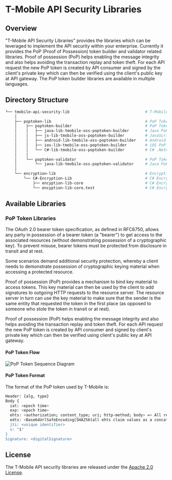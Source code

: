 # T-Mobile API Security Libraries

## Overview

"T-Mobile API Security Libraries" provides the libraries which can be leveraged to implement the API security within your enterprise. Currently it provides the PoP (Proof of Possession) token builder and validator related libraries. Proof of possession (PoP) helps enabling the message integrity and also helps avoiding the transaction replay and token theft. For each API request the new PoP token is created by API consumer and signed by the client's private key which can then be verified using the client's public key at API gateway. The PoP token builder libraries are available in multiple languages.

## Directory Structure

```bash
└── tmobile-api-security-lib                                 # T-Mobile API Security Lib Parent Directory
    │
    ├── poptoken-lib                                         # PoP Token Lib Parent Directory
    │    ├── poptoken-builder                                # PoP Token Builder Lib Parent Directory
    │    │   ├── java-lib-tmobile-oss-poptoken-builder       # Java PoP Token Builder Lib
    │    │   ├── js-lib-tmobile-oss-poptoken-builder         # JavaScript PoP Token Builder Lib
    │    │   ├── android-lib-tmobile-oss-poptoken-builder    # Android PoP Token Builder Lib
    │    │   ├── ios-lib-tmobile-oss-poptoken-builder        # iOS PoP Token Builder Lib
    │    │   └── C#-lib-tmobile-oss-poptoken-builder         # C# .NetCore PoP Token Builder Lib
    │    │
    │    └── poptoken-validator                              # PoP Token Validator Lib Parent Directory
    │        └── java-lib-tmobile-oss-poptoken-validator     # Java PoP Token Validator Lib
    │
    └── encryption-lib                                       # Encryption (JWE) Lib Parent Directory
        └── C#-Encryption-Lib                                # C# Encryption Lib
            ├── encyption-lib-core                           # C# Encryption Lib .NET Core 3.1 Standard Library 2.0
            └── encyption-lib-core.test                      # C# Encryption Lib .NET Core 3.1 MS Test
```

## Available Libraries 

### PoP Token Libraries

The OAuth 2.0 bearer token specification, as defined in RFC6750, allows any party in possession of a bearer token (a "bearer") to get access to the associated resources (without demonstrating possession of a cryptographic key). To prevent misuse, bearer tokens must be protected from disclosure in transit and at rest.

Some scenarios demand additional security protection, whereby a client needs to demonstrate possession of cryptographic keying material when accessing a protected resource.

Proof of possession (PoP) provides a mechanism to bind key material to access tokens. This key material can then be used by the client to add signatures to outgoing HTTP requests to the resource server. The resource server in turn can use the key material to make sure that the sender is the same entity that requested the token in the first place (as opposed to someone who stole the token in transit or at rest).

Proof of possession (PoP) helps enabling the message integrity and also helps avoiding the transaction replay and token theft. For each API request the new PoP token is created by API consumer and signed by client's private key which can then be verified using client's public key at API gateway.

#### PoP Token Flow

![PoP Token Sequence Diagram](./images/pop_token_sequence_diagram.png)


#### PoP Token Format

The format of the PoP token used by T-Mobile is:
```bash
Header: {alg, type} 
Body { 
  iat: <epoch time> 
  exp: <epoch time> 
  ehts: <authorization; content_type; uri; http-method; body> => All request headers, URI, HTTP method and body fields used to create hash
  edts: <Base64UrlSafeEncoding[SHA256(all ehts claim values as a concatenated string)]">
  jti: <unique identifier> 
  v: "1"
}
Signature: <digitalSignature>
```

## License

The T-Mobile API security libraries are released under the <a href="https://github.com/tmobile/tmobile-api-security-lib/blob/master/LICENSE" target="_blank">Apache 2.0 License</a>.
